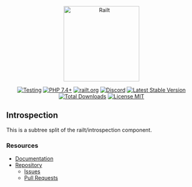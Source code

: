 <p align="center">
    <img src="https://railt.org/images/logo-dark.svg" width="200" alt="Railt" />
</p>
<p align="center">
    <a href="https://github.com/railt/introspection/actions?workflow=Testing"><img src="https://github.com/railt/introspection/workflows/Testing/badge.svg" alt="Testing" /></a>
    <a href="https://packagist.org/packages/railt/introspection"><img src="https://img.shields.io/badge/PHP-7.4+-6f4ca5.svg" alt="PHP 7.4+"></a>
    <a href="https://railt.org"><img src="https://img.shields.io/badge/official-site-6f4ca5.svg" alt="railt.org"></a>
    <a href="https://discord.gg/ND7SpD4"><img src="https://img.shields.io/badge/discord-chat-6f4ca5.svg" alt="Discord"></a>
    <a href="https://packagist.org/packages/railt/introspection"><img src="https://poser.pugx.org/railt/introspection/version" alt="Latest Stable Version"></a>
    <a href="https://packagist.org/packages/railt/introspection"><img src="https://poser.pugx.org/railt/introspection/downloads" alt="Total Downloads"></a>
    <a href="https://raw.githubusercontent.com/railt/introspection/master/LICENSE.md"><img src="https://poser.pugx.org/railt/introspection/license" alt="License MIT"></a>
</p>


## Introspection

This is a subtree split of the railt/introspection component.

### Resources

- [Documentation](https://github.com/railt/docs)
- [Repository](https://github.com/railt/railt)
    - [Issues](https://github.com/railt/railt/issues)
    - [Pull Requests](https://github.com/railt/railt/pulls)
